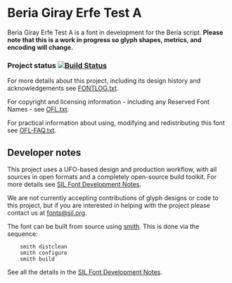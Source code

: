 # Beria Giray Erfe Test A

Beria Giray Erfe Test A is a font in development for the Beria script. **Please note that this is a work in progress so glyph shapes, metrics, and encoding will change.**

### Project status [![Build Status](https://build.palaso.org/app/rest/builds/buildType:Fonts_Kedebideri/statusIcon)](https://build.palaso.org/viewType.html?buildTypeId=Fonts_Kedebideri&guest=1)

For more details about this project, including its design history and acknowledgements see [FONTLOG.txt](FONTLOG.txt).

For copyright and licensing information - including any Reserved Font Names - see [OFL.txt](OFL.txt).

For practical information about using, modifying and redistributing this font see [OFL-FAQ.txt](OFL-FAQ.txt).

## Developer notes

This project uses a UFO-based design and production workflow, with all sources in open formats and a completely open-source build toolkit. For more details see [SIL Font Development Notes](https://silnrsi.github.io/silfontdev/en-US/Introduction.html).

We are not currently accepting contributions of glyph designs or code to this project, but if you are interested in helping with the project please contact us at fonts@sil.org.

The font can be built from source using [smith](https://github.com/silnrsi/smith). This is done via the sequence:
```
    smith distclean
    smith configure
    smith build
```
See all the details in the [SIL Font Development Notes](https://silnrsi.github.io/silfontdev/en-US/Introduction.html).

